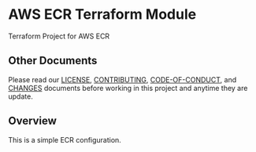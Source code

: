 # AWS ECR Terraform Module
Terraform Project for AWS ECR

## Other Documents
Please read our [LICENSE][lice], [CONTRIBUTING][cont], [CODE-OF-CONDUCT][code],
and [CHANGES][chge] documents before working in this project and anytime they
are update.

## Overview
This is a simple ECR configuration.

[chge]: ./CHANGES.md
[code]: ./CODE-OF-CONDUCT.md
[cont]: ./CONTRIBUTING.md
[lice]: ./LICENSE.md
